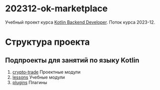 # 202312-ok-marketplace

Учебный проект курса
[Kotlin Backend Developer](https://otus.ru/lessons/kotlin/).
Поток курса 2023-12.

# Структура проекта

## Подпроекты для занятий по языку Kotlin

1. [crypto-trade](crypto-trade) Проектные модули
2. [lessons](lessons) Учебные модули
3. [plugins](plugins) Плагины